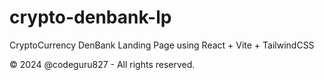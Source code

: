 # crypto-denbank-lp

CryptoCurrency DenBank Landing Page using React + Vite + TailwindCSS

&copy; 2024 @codeguru827 - All rights reserved.
